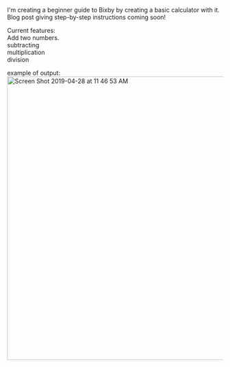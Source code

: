 I'm creating a beginner guide to Bixby by creating a basic calculator with it. Blog post giving step-by-step instructions coming soon!

Current features:</br>
Add two numbers.</br>
subtracting <br>
multiplication </br>
division </br>

example of output:
<img width="661" alt="Screen Shot 2019-04-28 at 11 46 53 AM" src="https://user-images.githubusercontent.com/16840579/56868744-6537f180-69ab-11e9-9adc-e7c67ef6ba3b.png">

